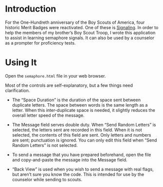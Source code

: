 # Introduction

For the One-Hundreth anniversary of the Boy Scouts of America, four historic
Merit Badges were reactivated. One of these is
[Signaling](http://www.scouting.org/sitecore/content/Home/BoyScouts/AdvancementandAwards/MeritBadges/2010_mb_signaling.aspx).
In order to help the members of my brother’s Boy Scout Troop, I wrote this
application to assist in learning semaphore signals. It can also be used by a
counselor as a prompter for proficiency tests.

# Using It

Open the `semaphore.html` file in your web browser.

Most of the controls are self-explanatory, but a few things need clarification.

* The “Space Duration” is the duration of the space sent between duplicate
letters. The space between words is the same length as a letter. When this
inter-duplicate space is needed, it slightly reduces the overall letter speed of
the message.

* The Message field serves double duty. When “Send Random Letters” is selected,
the letters sent are recorded in this field. When it is not selected, the
contents of this field are sent. Only letters and numbers are sent; punctuation
is ignored. You can only edit this field when “Send Random Letters” is not
selected.

* To send a message that you have prepared beforehand, open the file and
copy-and-paste the message into the Message field.

* “Back View” is used when you wish to send a message with real flags, but
aren’t sure you know the code. This is intended for use by the counselor while
sending to scouts.
